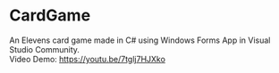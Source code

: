 # CardGame
An Elevens card game made in C# using Windows Forms App in Visual Studio Community.  
Video Demo: https://youtu.be/7tglj7HJXko
